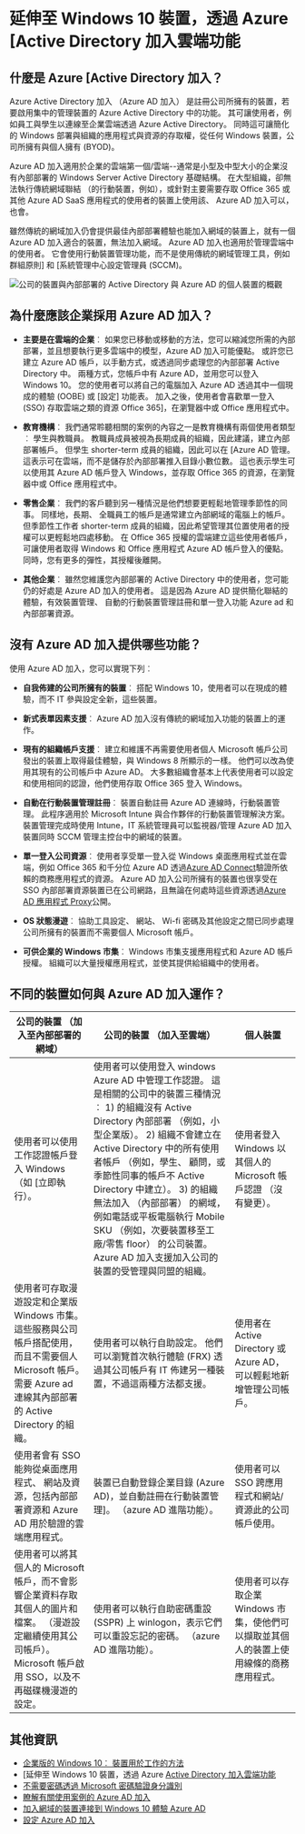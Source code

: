 <properties
    pageTitle="延伸至 Windows 10 裝置，透過 Azure [Active Directory 加入雲端功能 |Microsoft Azure"
    description="提供詳細的說明如何在 Windows 10 裝置可以利用 Azure AD 加入至取得登錄的 Azure Active Directory。"
    services="active-directory"
    documentationCenter=""
    authors="femila"
    manager="swadhwa"
    editor=""
    tags="azure-classic-portal"/>

<tags
    ms.service="active-directory"
    ms.workload="identity"
    ms.tgt_pltfrm="na"
    ms.devlang="na"
    ms.topic="article"
    ms.date="09/27/2016"
    ms.author="femila"/>

# <a name="extending-cloud-capabilities-to-windows-10-devices-through-azure-active-directory-join"></a>延伸至 Windows 10 裝置，透過 Azure [Active Directory 加入雲端功能

## <a name="what-is-azure-active-directory-join"></a>什麼是 Azure [Active Directory 加入？
Azure Active Directory 加入 （Azure AD 加入） 是註冊公司所擁有的裝置，若要啟用集中的管理裝置的 Azure Active Directory 中的功能。 其可讓使用者，例如員工與學生以連線至企業雲端透過 Azure Active Directory。 同時這可讓簡化的 Windows 部署與組織的應用程式與資源的存取權，從任何 Windows 裝置，公司所擁有與個人擁有 (BYOD)。

Azure AD 加入適用於企業的雲端第一個/雲端--通常是小型及中型大小的企業沒有內部部署的 Windows Server Active Directory 基礎結構。 在大型組織，卻無法執行傳統網域聯結 （的行動裝置，例如），或針對主要需要存取 Office 365 或其他 Azure AD SaaS 應用程式的使用者的裝置上使用該、 Azure AD 加入可以，也會。

雖然傳統的網域加入仍會提供最佳內部部署體驗也能加入網域的裝置上，就有一個 Azure AD 加入適合的裝置，無法加入網域。 Azure AD 加入也適用於管理雲端中的使用者。 它會使用行動裝置管理功能，而不是使用傳統的網域管理工具，例如群組原則] 和 [系統管理中心設定管理員 (SCCM)。

![公司的裝置與內部部署的 Active Directory 與 Azure AD 的個人裝置的概觀](./media/active-directory-azureadjoin/active-directory-azureadjoin-overview.png)


## <a name="why-should-enterprises-adopt-azure-ad-join"></a>為什麼應該企業採用 Azure AD 加入？

* **主要是在雲端的企業**︰ 如果您已移動或移動的方法，您可以縮減您所需的內部部署，並且想要執行更多雲端中的模型，Azure AD 加入可能優點。 或許您已建立 Azure AD 帳戶，以手動方式，或透過同步處理您的內部部署 Active Directory 中。 兩種方式，您帳戶中有 Azure AD，並用您可以登入 Windows 10。 您的使用者可以將自己的電腦加入 Azure AD 透過其中一個現成的體驗 (OOBE) 或 [設定] 功能表。 加入之後，使用者會喜歡單一登入 (SSO) 存取雲端之類的資源 Office 365]，在瀏覽器中或 Office 應用程式中。

* **教育機構**︰ 我們通常聆聽相關的案例的內容之一是教育機構有兩個使用者類型︰ 學生與教職員。 教職員成員被視為長期成員的組織，因此建議，建立內部部署帳戶。 但學生 shorter-term 成員的組織，因此可以在 [Azure AD 管理。 這表示可在雲端，而不是儲存於內部部署推入目錄小數位數。 這也表示學生可以使用其 Azure AD 帳戶登入 Windows，並存取 Office 365 的資源，在瀏覽器中或 Office 應用程式中。

* **零售企業**︰ 我們的客戶聽到另一種情況是他們想要更輕鬆地管理季節性的同事。  同樣地，長期、 全職員工的帳戶是通常建立內部網域的電腦上的帳戶。 但季節性工作者 shorter-term 成員的組織，因此希望管理其位置使用者的授權可以更輕鬆地四處移動。 在 Office 365 授權的雲端建立這些使用者帳戶，可讓使用者取得 Windows 和 Office 應用程式 Azure AD 帳戶登入的優點。 同時，您有更多的彈性，其授權後離開。
* **其他企業**︰ 雖然您維護您內部部署的 Active Directory 中的使用者，您可能仍的好處是 Azure AD 加入的使用者。 這是因為 Azure AD 提供簡化聯結的體驗，有效裝置管理、 自動的行動裝置管理註冊和單一登入功能 Azure ad 和內部部署資源。  

## <a name="what-capabilities-does-azure-ad-join-offer"></a>沒有 Azure AD 加入提供哪些功能？
使用 Azure AD 加入，您可以實現下列︰

* **自我佈建的公司所擁有的裝置**︰ 搭配 Windows 10，使用者可以在現成的體驗，而不 IT 參與設定全新，這些裝置。


* **新式表單因素支援**︰ Azure AD 加入沒有傳統的網域加入功能的裝置上的運作。  


* **現有的組織帳戶支援**︰ 建立和維護不再需要使用者個人 Microsoft 帳戶公司發出的裝置上取得最佳體驗，與 Windows 8 所顯示的一樣。 他們可以改為使用其現有的公司帳戶中 Azure AD。 大多數組織會基本上代表使用者可以設定和使用相同的認證，他們使用存取 Office 365 登入 Windows。


* **自動在行動裝置管理註冊**︰ 裝置自動註冊 Azure AD 連線時，行動裝置管理。 此程序適用於 Microsoft Intune 與合作夥伴的行動裝置管理解決方案。 裝置管理完成時使用 Intune，IT 系統管理員可以監視器/管理 Azure AD 加入裝置同時 SCCM 管理主控台中的網域的裝置。


* **單一登入公司資源**︰ 使用者享受單一登入從 Windows 桌面應用程式並在雲端，例如 Office 365 和千分位 Azure AD 透過[Azure AD Connect](active-directory-azureadjoin-deployment-aadjoindirect.md)驗證所依賴的商務應用程式的資源。 Azure AD 加入公司所擁有的裝置也很享受在 SSO 內部部署資源裝置已在公司網路，且無論在何處時這些資源透過[Azure AD 應用程式 Proxy](https://msdn.microsoft.com/library/azure/Dn768219.aspx)公開。


* **OS 狀態漫遊**︰ 協助工具設定、 網站、 Wi-fi 密碼及其他設定之間已同步處理公司所擁有的裝置而不需要個人 Microsoft 帳戶。


* **可供企業的 Windows 市集**︰ Windows 市集支援應用程式和 Azure AD 帳戶授權。 組織可以大量授權應用程式，並使其提供給組織中的使用者。

## <a name="how-do-different-devices-work-with-azure-ad-join"></a>不同的裝置如何與 Azure AD 加入運作？

| 公司的裝置 （加入至內部部署的網域）                                                                                                                                                                                         | 公司的裝置 （加入至雲端）                                                                                                                                                                                                                                                                                                                                                                                                                                                                                                                     | 個人裝置                                                                                                         |
|-----------------------------------------------------------------------------------------------------------------------------------------------------------------------------------------------------------------------------------------|-------------------------------------------------------------------------------------------------------------------------------------------------------------------------------------------------------------------------------------------------------------------------------------------------------------------------------------------------------------------------------------------------------------------------------------------------------------------------------------------------------------------------------------------------------------|------------------------------------------------------------------------------------------------------------------------|
| 使用者可以使用工作認證帳戶登入 Windows （如 [立即執行）。                                                                                                                                                                        | 使用者可以使用登入 windows Azure AD 中管理工作認證。 這是相關的公司中的裝置三種情況︰ 1) 的組織沒有 Active Directory 內部部署 （例如，小型企業版）。 2) 組織不會建立在 Active Directory 中的所有使用者帳戶 （例如，學生、 顧問，或季節性同事的帳戶不 Active Directory 中建立）。 3) 的組織無法加入 （內部部署） 的網域，例如電話或平板電腦執行 Mobile SKU （例如，次要裝置移至工廠/零售 floor） 的公司裝置。 Azure AD 加入支援加入公司的裝置的受管理與同盟的組織。 | 使用者登入 Windows 以其個人的 Microsoft 帳戶認證 （沒有變更）。                                                |
| 使用者可存取漫遊設定和企業版 Windows 市集。 這些服務與公司帳戶搭配使用，而且不需要個人 Microsoft 帳戶。 需要 Azure ad 連線其內部部署的 Active Directory 的組織。                                        | 使用者可以執行自助設定。 他們可以瀏覽首次執行體驗 (FRX) 透過其公司帳戶有 IT 佈建另一種裝置，不過這兩種方法都支援。                                                                                                                                                                                                                                                                                                                                                                             | 使用者在 Active Directory 或 Azure AD，可以輕鬆地新增管理公司帳戶。                                                      |
| 使用者會有 SSO 能夠從桌面應用程式、 網站及資源，包括內部部署資源和 Azure AD 用於驗證的雲端應用程式。                                                                                                            | 裝置已自動登錄企業目錄 (Azure AD)，並自動註冊在行動裝置管理]。 （azure AD 進階功能）。                                                                                                                                                                                                                                                                                                                                                                                                                                                  | 使用者可以 SSO 跨應用程式和網站/資源此的公司帳戶使用。                                              |
| 使用者可以將其個人的 Microsoft 帳戶，而不會影響企業資料存取其個人的圖片和檔案。 （漫遊設定繼續使用其公司帳戶）。Microsoft 帳戶啟用 SSO，以及不再磁碟機漫遊的設定。  | 使用者可以執行自助密碼重設 (SSPR) 上 winlogon，表示它們可以重設忘記的密碼。 （azure AD 進階功能）。                                                                                                                                                                                                                                                                                                                                                                                                                                   | 使用者可以存取企業 Windows 市集，使他們可以擷取並其個人的裝置上使用線條的商務應用程式。 |                                                               |


## <a name="additional-information"></a>其他資訊
* [企業版的 Windows 10︰ 裝置用於工作的方法](active-directory-azureadjoin-windows10-devices-overview.md)
* [延伸至 Windows 10 裝置，透過 Azure [Active Directory 加入雲端功能](active-directory-azureadjoin-user-upgrade.md)
* [不需要密碼透過 Microsoft 密碼驗證身分識別](active-directory-azureadjoin-passport.md)
* [瞭解有關使用案例的 Azure AD 加入](active-directory-azureadjoin-deployment-aadjoindirect.md)
* [加入網域的裝置連接到 Windows 10 體驗 Azure AD](active-directory-azureadjoin-devices-group-policy.md)
* [設定 Azure AD 加入](active-directory-azureadjoin-setup.md)
